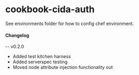 # cookbook-cida-auth
See environments folder for how to config chef environment.

#### Changelog

-- v0.2.0
- Added test kitchen harness
- Added serverspec testing
- Moved node attribute injection functionality out
